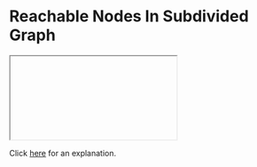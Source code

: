 # Reachable Nodes In Subdivided Graph 

<iframe></iframe>

Click [here](Explanation.md) for an explanation.

